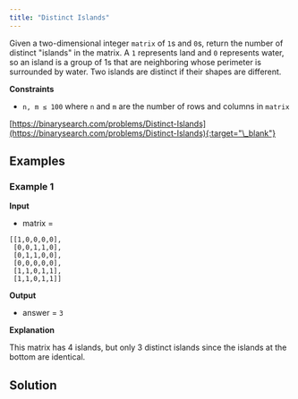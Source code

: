 ```yaml
---
title: "Distinct Islands"
---
```


Given a two-dimensional integer `matrix` of `1`s and `0`s, return the number of distinct "islands" in the matrix. A `1` represents land and `0` represents water, so an island is a group of 1s that are neighboring whose perimeter is surrounded by water. Two islands are distinct if their shapes are different.

**Constraints**

- `n, m ≤ 100` where `n` and `m` are the number of rows and columns in `matrix`

[https://binarysearch.com/problems/Distinct-Islands](https://binarysearch.com/problems/Distinct-Islands){:target="\_blank"}

## Examples

### Example 1

**Input**

- matrix =

```
[[1,0,0,0,0],
 [0,0,1,1,0],
 [0,1,1,0,0],
 [0,0,0,0,0],
 [1,1,0,1,1],
 [1,1,0,1,1]]
```

**Output**

- answer = `3`

**Explanation**

This matrix has 4 islands, but only 3 distinct islands since the islands at the bottom are identical.

## Solution

<script src="https://gist.github.com/yaeba/16da7be5123724fcf6eccc25581cef5a.js?file=Distinct-Islands.cpp"></script>
